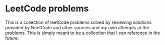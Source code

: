 # LeetCode problems

This is a collection of leetCode problems solved by reviewing solutions provided by NeetCode and other sources and my own attempts at the problems.
This is simply meant to be a collection that I can reference in the future.

